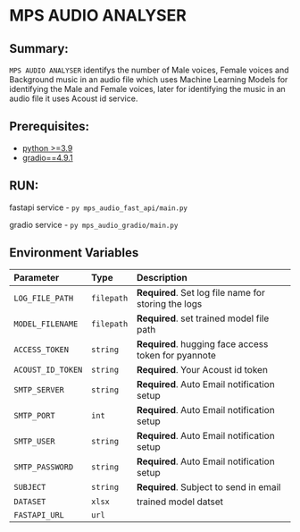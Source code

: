 # MPS AUDIO ANALYSER

## Summary:

`MPS AUDIO ANALYSER`  identifys the number of Male voices, Female voices and Background music in an audio file which uses Machine Learning Models for identifying the Male and Female voices, later for identifying the music in an audio file it uses Acoust id service.

## Prerequisites:
-   [python >=3.9](https://www.python.org/downloads/)
-   [gradio==4.9.1](https://pypi.org/project/gradio/4.9.1/)

## RUN:
fastapi service - ``` py mps_audio_fast_api/main.py ```

gradio service - ``` py mps_audio_gradio/main.py ```

## Environment Variables


| Parameter | Type     | Description                |
| :-------- | :------- | :------------------------- |
| `LOG_FILE_PATH` | `filepath` | **Required**. Set log file name for storing the logs |
| `MODEL_FILENAME` | `filepath` | **Required**. set trained model file path |
| `ACCESS_TOKEN` | `string` | **Required**. hugging face access token for pyannote |
| `ACOUST_ID_TOKEN` | `string` | **Required**. Your Acoust id token |
| `SMTP_SERVER` | `string` | **Required**. Auto Email notification setup |
| `SMTP_PORT` | `int` | **Required**. Auto Email notification setup |
| `SMTP_USER` | `string` | **Required**. Auto Email notification setup |
| `SMTP_PASSWORD` | `string` | **Required**. Auto Email notification setup |
| `SUBJECT` | `string` | **Required**. Subject to send in email |
| `DATASET` | `xlsx` | trained model datset |
| `FASTAPI_URL` | `url` | |
